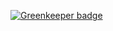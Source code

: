 
[![Greenkeeper badge](https://badges.greenkeeper.io/thebinarypenguin/jwt-fresh-client.svg)](https://greenkeeper.io/)
